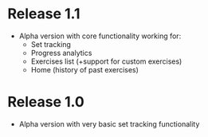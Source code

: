 # Release 1.1

- Alpha version with core functionality working for:
  - Set tracking
  - Progress analytics
  - Exercises list (+support for custom exercises)
  - Home (history of past exercises)


# Release 1.0

- Alpha version with very basic set tracking functionality